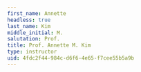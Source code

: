 ```yaml
---
first_name: Annette
headless: true
last_name: Kim
middle_initial: M.
salutation: Prof.
title: Prof. Annette M. Kim
type: instructor
uid: 4fdc2f44-984c-d6f6-4e65-f7cee55b5a9b
---
```

